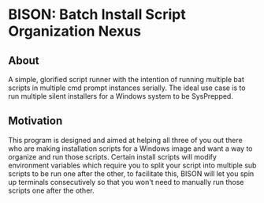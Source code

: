 # BISON: Batch Install Script Organization Nexus
## About
A simple, glorified script runner with the intention of running multiple bat scripts in multiple cmd prompt instances serially. The ideal use case is to run multiple silent installers for a Windows system to be SysPrepped. 

## Motivation
This program is designed and aimed at helping all three of you out there who are making installation scripts for a Windows image and want a way to organize and run those scripts. Certain install scripts will modify environment variables which require you to split your script into multiple sub scripts to be run one after the other, to facilitate this, BISON will let you spin up terminals consecutively so that you won't need to manually run those scripts one after the other.